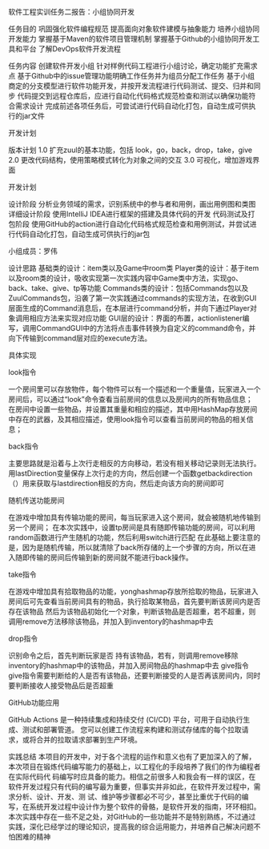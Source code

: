 软件工程实训任务二报告：小组协同开发

任务目的
巩固强化软件编程规范
提高面向对象软件建模与抽象能力
培养小组协同开发能力
掌握基于Maven的软件项目管理机制
掌握基于Github的小组协同开发工具和平台
了解DevOps软件开发流程

任务内容
创建软件开发小组
针对样例代码工程进行小组讨论，确定功能扩充需求点
基于Github中的issue管理功能明确工作任务并为组员分配工作任务
基于小组商定的分支模型进行软件功能开发，并按开发流程进行代码测试、提交、归并和同步
代码提交到远程仓库后，应进行自动化代码格式规范检查和测试以确保功能符合需求设计
完成前述各项任务后，可尝试进行代码自动化打包，自动生成可供执行的jar文件

开发计划

版本计划
1.0 扩充zuul的基本功能，包括 look，go，back，drop，take，give
2.0 更改代码结构，使用策略模式转化为对象之间的交互
3.0 可视化，增加游戏界面

开发计划

设计阶段 
  分析业务领域的需求，识别系统中的参与者和用例，画出用例图和类图
详细设计阶段
  使用IntelliJ IDEA进行框架的搭建及具体代码的开发
代码测试及打包阶段 
  使用GitHub的action进行自动化代码格式规范检查和用例测试，并尝试进行代码自动化打包，自动生成可供执行的jar包

小组成员：罗伟

设计思路
基础类的设计：item类以及Game中room类
Player类的设计：基于item以及room类的设计，吸收实现第一次实践内容中Game类中方法，实现go、back、take、give、tp等功能
Commands类的设计：包括Commands包以及ZuulCommands包，沿袭了第一次实践通过commands的实现方法，在收到GUI层面生成的Command消息后，在本层进行command分析，并向下通过Player对象调用相应方法来实现对应功能
GUI层的设计：界面的布置，actionlistener编写，调用CommandGUI中的方法将点击事件转换为自定义的command命令，并向下传输到command层对应的execute方法。

具体实现

look指令

一个房间里可以存放物件，每个物件可以有一个描述和一个重量值，玩家进入一个房间后，可以通过“look”命令查看当前房间的信息以及房间内的所有物品信息；
在房间中设置一些物品，并设置其重量和相应的描述，其中用HashMap存放房间中存在的武器，及其相应描述，使用look指令可以查看当前房间的物品的相关信息；

back指令

主要思路就是沿着与上次行走相反的方向移动，若没有相关移动记录则无法执行。
用lastDirection变量保存上次行走的方向，然后创建一个函数getbackdirection（）用来获取与lastdirection相反的方向，然后走向该方向的房间即可

随机传送功能房间

在游戏中增加具有传输功能的房间，每当玩家进入这个房间，就会被随机地传输到另一个房间；
在本次实践中，设置tp房间是具有随即传输功能的房间，可以利用random函数进行产生随机的功能，然后利用switch进行匹配
在此基础上要注意的是，因为是随机传输，所以就清除了back所存储的上一个步骤的方向，所以在进入随即传输的房间后传输到新的房间就不能进行back操作。

take指令

在游戏中增加具有拾取物品的功能，yonghashmap存放所拾取的物品，玩家进入房间后可先查看当前房间具有的物品，执行拾取某物品，首先要判断该房间内是否存在该物品
然后为该物品初始化一个对象，判断该物品是否超重，若不超重，则调用remove方法移除该物品，并加入到inventory的hashmap中去

drop指令

识别命令之后，首先判断玩家是否 持有该物品，若有，则调用remove移除inventory的hashmap中的该物品，并加入房间物品的hashmap中去
give指令
give指令需要判断给的人是否有该物品，还要判断接受的人是否再该房间内，同时要判断接收人接受物品后是否超重

GitHub功能应用

GitHub Actions 是一种持续集成和持续交付 (CI/CD) 平台，可用于自动执行生成、测试和部署管道。 您可以创建工作流程来构建和测试存储库的每个拉取请求，或将合并的拉取请求部署到生产环境。

实践总结
本项目的开发中，对于各个流程的运作和意义也有了更加深入的了解，本次项目在锻炼代码编写能力的基础上，以工程化的手段培养了我们的作为编程者在实际代码代 码编写时应具备的能力。相信之前很多人和我会有一样的误区，在软件开发过程只有代码的编写最为重要，但事实并非如此，在软件开发过程中，需求分析、设计、开发、测 试、维护等步骤都必不可少，甚至比重优于代码的编写，在系统开发过程中设计作为整个软件的骨骼，是软件开发的指南，环环相扣。
本次实践中存在一些不足之处，对GitHub的一些功能并不是特别熟练，不过通过实践，深化已经学过的理论知识，提高我的综合运用能力，并培养自己解决问题不怕困难的精神
